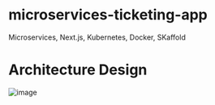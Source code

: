 # microservices-ticketing-app
Microservices, Next.js, Kubernetes, Docker, SKaffold 


# Architecture Design
![image](https://user-images.githubusercontent.com/1843299/164975777-05f94cb2-e654-47d5-b289-12517e651c89.png)
